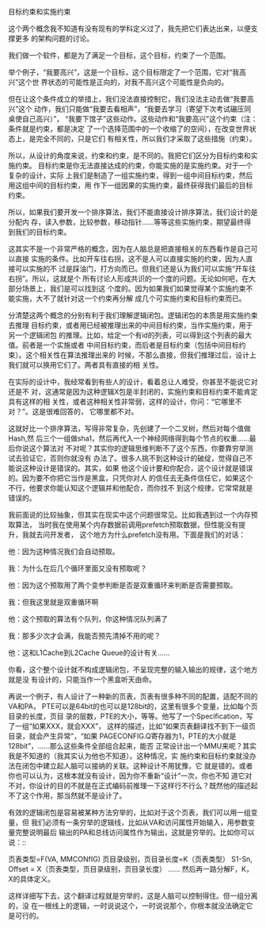         
目标约束和实施约束

这个两个概念我不知道有没有现有的学科定义过了，我先把它们表达出来，以便支撑更多
的架构问题的讨论。

我们做一个软件，都是为了满足一个目标，这个目标，约束了一个范围。

举个例子，“我要高兴”，这是一个目标，这个目标限定了一个范围，它对“我高兴”这个世
界状态的可能性是正向的，对我不高兴这个可能性是负向的。

但在让这个条件成立的举措上，我们没法直接控制它，我们没法主动去做“我要高兴”这个
动作，我们只能做“我要去看相声”，“我要去学习（寄望下次考试碾压同桌使自己高兴）”，
“我要下馆子”这些动作。这些动作和“我要高兴”这个约束（注：条件就是约束，都是决定
了一个选择范围中的一个收缩了的空间），在改变世界状态上，是完全不同的，只是它们
有相关性，所以我们才采取了这些措施（约束）。

所以，从设计的角度来说，约束和约束，是不同的。我把它们区分为目标约束和实施约束。
目标约束是你无法直接达成的约束，你能实施的是实施约束。对于一个复杂的设计，实际
上我们是制造了一组实施约束，得到一组中间目标约束，然后用这组中间的目标约束，用
作下一组因果的实施约束，最终获得我们最后的目标约束。

所以，如果我们要开发一个排序算法，我们不能直接设计排序算法，我们设计的是分配内
存，读入参数，比较参数，移动指针……等等这些实施约束，期望最终得到我们的目标约束。

这其实不是一个非常严格的概念，因为在人脑总是把直接相关的东西看作是自己可以直接
实施的条件。比如开车往右拐，这不是人可以直接实施的约束，因为人直接可以实施的不
过是踩油门，打方向而已。但我们还是认为我们可以实施“开车往右拐”。所以，这就是个
所有讨论人形成共识的一个度的问题。无论如何吧，在大部分场景上，我们是可以找到这
个度的。因为如果我们如果觉得某个实施约束不能实施，大不了就针对这一个约束再分解
成几个可实施约束和目标约束而已。

分清楚这两个概念的分别有利于我们理解逻辑闭包。逻辑闭包的本质是用实施约束去推理
目标约束，或者用已经被推理出来的中间目标约束，当作实施约束，用于另一个逻辑闭包
的推理。比如，给定一个有id的列表，可以得到这个列表的最大值。前者是一个实施或者
中间目标约束，而后者是目标约束（包括中间目标约束）。这个相关性在算法推理出来的
时候，不那么直接，但我们推理过后，设计上我们就可以换用它们了。两者具有直接的相
关性。

在实际的设计中，我经常看到有些人的设计，看着总让人难受，你甚至不能说它对还是不
对，这通常是因为这种逻辑X包是半封闭的，实施约束和目标约束不能肯定具有这样的相
关性，或者这种相关性非常弱，这样的设计，你问：“它哪里不对？”。这是很难回答的，
它哪里都不对。

这就好比一个排序算法，写得非常复杂，先创建了一个二叉树，然后对每个值做Hash,然
后三个一组做sha1，然后再代入一个神经网络得到每个节点的权重……最后你说这个算法对
不对呢？其实你的逻辑思维判断不了这个东西，你要靠穷举测试去验证它，否则你就没有
办法了。很多人挑不到这种设计的破绽，觉得自己不能说这种设计是错误的。其实，如果
他这个设计要和你配合，这个设计就是错误的。因为要不你把它当作是黑盒，只凭你对人
的信任去无条件信任它，如果这个不行，他要求你能认知这个逻辑并和他配合，而你找不
到这个规律，它常常就是错误的。

我前面说的比较抽象，但其实在现实中这个问题很常见。比如我遇到过一个内存预取算法，
当时我在使用某个内存数据前调用prefetch预取数据，但性能没有提升，我就去问开发者，
这个地方为什么prefetch没有用。下面是我们的对话：

他：因为这种情况我们会自动预取。

我：为什么在后几个循环里面又没有预取呢？

他：因为这个预取用了两个变参判断是否是双重循环来判断是否需要预取。

我：但我这里就是双重循环啊

他：这个预取的算法有个队列，你这种情况队列满了

我：那多少次才会满，我能否预先清掉不用的呢？

他：这和L1Cache到L2Cache Queue的设计有关……

你看，这个整个设计就不构成逻辑闭包，不呈现完整的输入输出的规律，这个地方就是没
有设计的，只能当作一个黑盒听天由命。

再说一个例子，有人设计了一种新的页表，页表有很多种不同的配置，适配不同的VA和PA，
PTE可以是64bit的也可以是128bit的，这里有很多个变量，比如每个页目录的长度，页目
录的层数，PTE的大小，等等。他写了一个Specification，写了一组“如果XXX，就会XXX”，
这样的描述，比如“如果页表翻译找不到下一级页目录，就会产生异常”，“如果
PAGECONFIG.Q寄存器为1，PTE的大小就是128bit”，……那么这些条件全部组合起来，能否
正常设计出一个MMU来呢？其实我是不知道的（我其实认为他也不知道）。这种情况，实
施约束和目标约束就没办法在闭包中建立起人脑可以接纳的关联。这种设计不用犹豫，它
就是错的。或者你也可以认为，这根本就没有设计，因为你不重新“设计”一次，你也不知
道它对不对，你设计的目的不就是在正式编码前推理一下这样行不行么？既然他的描述起
不了这个作用，那当然就不是设计了。

有效的逻辑闭包是容易被某种方法穷举的，比如对于这个页表，我们可以用一组变量，但
我们必须有一条穷举的逻辑线，比如从VA和访问属性开始输入，用参数变量完整说明最后
输出的PA和总线访问属性作为输出，这就是穷举的。比如你可以说：::

  页表类型=F(VA, MMCONfIG)
  页目录级别，页目录长度=K（页表类型）
  S1-Sn, Offset = X（页表类型，页目录级别，页目录长度）
  ……
  然后再一路分解F，K，X的具体定义。

这样详细写下去，这个翻译过程就是穷举的，这是人脑可以控制得住。但一组分离的，没
在一根线上的逻辑，一时说说这个，一时说说那个，你根本就没法确定它是可行的。
